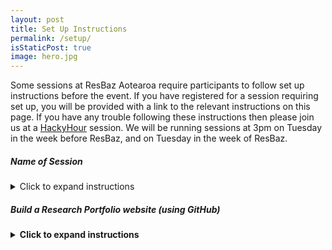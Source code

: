 ```yaml
---
layout: post
title: Set Up Instructions
permalink: /setup/
isStaticPost: true
image: hero.jpg
---
```


Some sessions at ResBaz Aotearoa require participants to follow set up instructions before the event. If you have registered for a session requiring set up, you will be provided with a link to the relevant instructions on this page. If you have any trouble following these instructions then please join us at a [HackyHour](https://uoa-eresearch.github.io/HackyHour/) session. We will be running sessions at 3pm on Tuesday in the week before ResBaz, and on Tuesday in the week of ResBaz.

##### Name of Session

<details>
  <summary>Click to expand instructions</summary>
  
  ## Heading
  1. A numbered
  2. list
     * With some
     * Sub bullets
</details>

##### Build a Research Portfolio website (using GitHub)

<details>
  <summary><b>Click to expand instructions</b></summary>
This is a hands-on, follow-along workshop, having a dual monitor set-up is highly recommended if possible.
To prepare for the workshop, before the session please:
· Set up a free account on [GitHub](https://github.com/) (if you don't already have one)
· Download [GitHub Desktop](https://desktop.github.com/)
· Download a free text editor ([Visual Studio Code](https://code.visualstudio.com/) recommended)
· Have some assets you'd like to use for your site (e.g. a profile picture, bio, description of research projects and related images, a brief list of skills and experience, a collection of articles/publications – the raw text, e.g. word documents, will be helpful). Collate these into one folder.
 
Note: Some familiarity with git, HTML and CSS will be beneficial, but not necessary. 
</details>